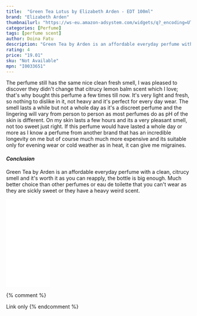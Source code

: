 ```yaml
---
title:  "Green Tea Lotus by Elizabeth Arden - EDT 100ml"
brand: "Elizabeth Arden"
thumbnailurl: "https://ws-eu.amazon-adsystem.com/widgets/q?_encoding=UTF8&ASIN=B0028VM7CI&Format=_SL160_&ID=AsinImage&MarketPlace=GB&ServiceVersion=20070822&WS=1&tag=codemartin04-21&language=en_GB"
categories: [Perfume]
tags: [perfume scent]
author: Doina Fatu
description: "Green Tea by Arden is an affordable everyday perfume with a clean, citrucy smell and it's worth it as you can reapply, the bottle is big enough. Much better choice than other perfumes or eau de toilette that you can't wear as they are sickly sweet or they have a heavy weird scent."
rating: 4
price: "19.01"
sku: "Not Available"
mpn: "I0033651"
---
```


The perfume still has the same nice clean fresh smell, I was pleased to discover they didn't change that
citrucy lemon balm scent which I love; that's why bought this perfume a few times till now. It's very light and fresh,
so nothing to dislike in it, not heavy and it's perfect for every day wear. The smell lasts a while but not a whole day 
as it's a discreet perfume and the lingering will vary from person to person as most perfumes do as pH of the skin is 
different. On my skin lasts a few hours and its a very pleasant smell, not too sweet just right. If this perfume would 
have lasted a whole day or more as I know a perfume from another brand that has an incredible longevity on me but of
course much much more expensive and its suitable only for evening wear or cold weather as in heat, it can give me
migraines.

<h4><em>Conclusion</em></h4>

Green Tea by Arden is an affordable everyday perfume with a clean, citrucy smell and it's worth it
as you can reapply, the bottle is big enough. Much better choice than other perfumes or eau de toilette that you can't
wear as they are sickly sweet or they have a heavy weird scent.

<iframe style="width:120px;height:240px;" marginwidth="0" marginheight="0" scrolling="no" frameborder="0" src="//ws-eu.amazon-adsystem.com/widgets/q?ServiceVersion=20070822&OneJS=1&Operation=GetAdHtml&MarketPlace=GB&source=ss&ref=as_ss_li_til&ad_type=product_link&tracking_id={{site.affid}}&language=en_GB&marketplace=amazon&region=GB&placement=B0028VM7CI&asins=B0028VM7CI&linkId=3a6df154a16c58b5f27dbc190ce1b6fe&show_border=true&link_opens_in_new_window=false"></iframe>

{% comment %}

Link only
{% endcomment %}